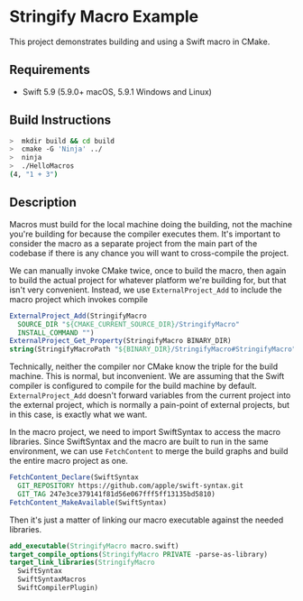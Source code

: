 # Stringify Macro Example

This project demonstrates building and using a Swift macro in CMake.

## Requirements
 - Swift 5.9 (5.9.0+ macOS, 5.9.1 Windows and Linux)

## Build Instructions

```sh
>  mkdir build && cd build
>  cmake -G 'Ninja' ../
>  ninja
>  ./HelloMacros
(4, "1 + 3")
```

## Description

Macros must build for the local machine doing the building, not the machine
you're building for because the compiler executes them. It's important to
consider the macro as a separate project from the main part of the codebase if
there is any chance you will want to cross-compile the project.

We can manually invoke CMake twice, once to build the macro, then again to build
the actual project for whatever platform we're building for, but that isn't very
convenient. Instead, we use `ExternalProject_Add` to include the macro project
which invokes compile

```cmake
ExternalProject_Add(StringifyMacro
  SOURCE_DIR "${CMAKE_CURRENT_SOURCE_DIR}/StringifyMacro"
  INSTALL_COMMAND "")
ExternalProject_Get_Property(StringifyMacro BINARY_DIR)
string(StringifyMacroPath "${BINARY_DIR}/StringifyMacro#StringifyMacro")
```

Technically, neither the compiler nor CMake know the triple for the build
machine. This is normal, but inconvenient. We are assuming that the Swift
compiler is configured to compile for the build machine by default.
`ExternalProject_Add` doesn't forward variables from the current project into
the external project, which is normally a pain-point of external projects, but
in this case, is exactly what we want.

In the macro project, we need to import SwiftSyntax to access the macro
libraries. Since SwiftSyntax and the macro are built to run in the same
environment, we can use `FetchContent` to merge the build graphs and build the
entire macro project as one.
```cmake
FetchContent_Declare(SwiftSyntax
  GIT_REPOSITORY https://github.com/apple/swift-syntax.git
  GIT_TAG 247e3ce379141f81d56e067fff5ff13135bd5810)
FetchContent_MakeAvailable(SwiftSyntax)
```

Then it's just a matter of linking our macro executable against the needed
libraries.

```cmake
add_executable(StringifyMacro macro.swift)
target_compile_options(StringifyMacro PRIVATE -parse-as-library)
target_link_libraries(StringifyMacro
  SwiftSyntax
  SwiftSyntaxMacros
  SwiftCompilerPlugin)
```
